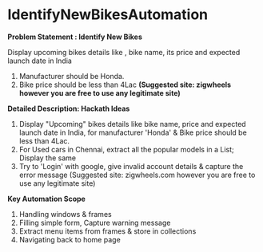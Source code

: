 # IdentifyNewBikesAutomation

**Problem Statement : Identify New Bikes**

Display upcoming bikes details like , bike name, its price and expected launch date in India
1. Manufacturer should be Honda.
2. Bike price should be less than 4Lac
**(Suggested site: zigwheels however you are free to use any legitimate site)**

**Detailed Description: Hackath Ideas**

1. Display "Upcoming" bikes details like bike name, price and expected launch date in India, for manufacturer 'Honda' & Bike price should be less than 4Lac.
2. For Used cars in Chennai, extract all the popular models in a List; Display the same
3. Try to 'Login' with google, give invalid account details & capture the error message
(Suggested site: zigwheels.com however you are free to use any legitimate site)


**Key Automation Scope**

1. Handling windows & frames
2. Filling simple form, Capture warning message
3. Extract menu items from frames & store in collections
4. Navigating back to home page
